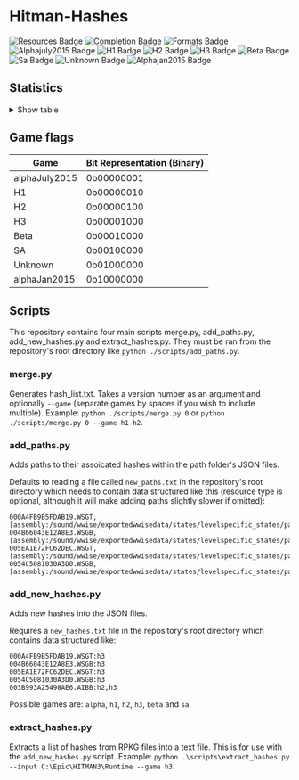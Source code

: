 # Hitman-Hashes
<!-- BADGES_START -->
![Resources Badge](https://img.shields.io/badge/Total%20Resources-1,595,753-blue.svg)
![Completion Badge](https://img.shields.io/badge/Total%20Completion-79.69%25-yellow.svg)
![Formats Badge](https://img.shields.io/badge/Formats%20completed-14/70-blue.svg)
![Alphajuly2015 Badge](https://img.shields.io/badge/Alphajuly2015%20Completion-100.00%25-green.svg)
![H1 Badge](https://img.shields.io/badge/H1%20Completion-82.98%25-yellow.svg)
![H2 Badge](https://img.shields.io/badge/H2%20Completion-83.38%25-yellow.svg)
![H3 Badge](https://img.shields.io/badge/H3%20Completion-81.41%25-yellow.svg)
![Beta Badge](https://img.shields.io/badge/Beta%20Completion-50.22%25-red.svg)
![Sa Badge](https://img.shields.io/badge/Sa%20Completion-91.60%25-green.svg)
![Unknown Badge](https://img.shields.io/badge/Unknown%20Completion-71.76%25-yellow.svg)
![Alphajan2015 Badge](https://img.shields.io/badge/Alphajan2015%20Completion-83.82%25-yellow.svg)
<!-- BADGES_END -->
## Statistics
<details>
<summary>Show table</summary>

<!-- STATISTICS_TABLE_START -->
|File Type|Total Resources|Correct Paths|Correct Percentage|Hints|Hint Percentage|
|---------|---------------|-------------|------------------|-----|---------------|
|AIBB     |1              |1            |100.00%           |0    |0.00%          |
|AIBX     |1              |1            |100.00%           |0    |0.00%          |
|AIBZ     |5              |5            |100.00%           |0    |0.00%          |
|AIRG     |54             |53           |98.15%            |0    |0.00%          |
|ALOC     |26962          |16882        |62.61%            |0    |0.00%          |
|ASEB     |5890           |3361         |57.06%            |0    |0.00%          |
|ASET     |13737          |7884         |57.39%            |0    |0.00%          |
|ASVA     |285            |267          |93.68%            |9    |3.16%          |
|ATMD     |18026          |6495         |36.03%            |0    |0.00%          |
|BLOB     |1              |1            |100.00%           |0    |0.00%          |
|BMSK     |59             |38           |64.41%            |0    |0.00%          |
|BORG     |7264           |2811         |38.70%            |0    |0.00%          |
|BOXC     |41             |41           |100.00%           |0    |0.00%          |
|CBLU     |2696           |2696         |100.00%           |0    |0.00%          |
|CLNG     |4              |0            |0.00%             |0    |0.00%          |
|CPPT     |2696           |2696         |100.00%           |0    |0.00%          |
|CRMD     |60             |51           |85.00%            |1    |1.67%          |
|DITL     |4              |0            |0.00%             |0    |0.00%          |
|DLGE     |50665          |47636        |94.02%            |2371 |4.68%          |
|DSWB     |5              |0            |0.00%             |5    |100.00%        |
|ECPB     |2869           |1330         |46.36%            |0    |0.00%          |
|ECPT     |2869           |1330         |46.36%            |0    |0.00%          |
|ENUM     |2              |1            |50.00%            |1    |50.00%         |
|ERES     |407            |268          |65.85%            |3    |0.74%          |
|FXAC     |4              |4            |100.00%           |0    |0.00%          |
|FXAS     |358903         |355289       |98.99%            |0    |0.00%          |
|GFXF     |43             |43           |100.00%           |0    |0.00%          |
|GFXI     |12339          |9725         |78.82%            |1252 |10.15%         |
|GFXV     |328            |122          |37.20%            |196  |59.76%         |
|GIDX     |1              |1            |100.00%           |0    |0.00%          |
|HIKC     |2              |2            |100.00%           |0    |0.00%          |
|JSON     |3194           |1930         |60.43%            |1003 |31.40%         |
|LINE     |33358          |26005        |77.96%            |1932 |5.79%          |
|LOCM     |18             |16           |88.89%            |0    |0.00%          |
|LOCR     |10534          |6797         |64.52%            |504  |4.78%          |
|MATB     |5577           |4931         |88.42%            |573  |10.27%         |
|MATE     |1131           |835          |73.83%            |0    |0.00%          |
|MATI     |19057          |17600        |92.35%            |1114 |5.85%          |
|MATT     |5576           |4930         |88.41%            |573  |10.28%         |
|MJBA     |20789          |7406         |35.62%            |0    |0.00%          |
|MRTN     |2336           |1079         |46.19%            |0    |0.00%          |
|MRTR     |862            |85           |9.86%             |0    |0.00%          |
|NAVP     |82             |79           |96.34%            |1    |1.22%          |
|ORES     |9              |7            |77.78%            |0    |0.00%          |
|PREL     |145            |144          |99.31%            |0    |0.00%          |
|PRIM     |44433          |22473        |50.58%            |228  |0.51%          |
|REPO     |3              |2            |66.67%            |0    |0.00%          |
|RTLV     |146            |0            |0.00%             |137  |93.84%         |
|SCDA     |940            |820          |87.23%            |0    |0.00%          |
|SDEF     |508            |504          |99.21%            |0    |0.00%          |
|TBLU     |57523          |41497        |72.14%            |15256|26.52%         |
|TELI     |65725          |34674        |52.76%            |0    |0.00%          |
|TEMP     |87960          |60895        |69.23%            |25580|29.08%         |
|TEXD     |49811          |38235        |76.76%            |9067 |18.20%         |
|TEXT     |45127          |33553        |74.35%            |9745 |21.59%         |
|UICB     |477            |475          |99.58%            |0    |0.00%          |
|UICT     |477            |475          |99.58%            |0    |0.00%          |
|VIDB     |100            |100          |100.00%           |0    |0.00%          |
|VTXD     |11307          |8695         |76.90%            |0    |0.00%          |
|WBNK     |1550           |935          |60.32%            |0    |0.00%          |
|WMDA     |9              |9            |100.00%           |0    |0.00%          |
|WSGB     |145            |133          |91.72%            |11   |7.59%          |
|WSGT     |145            |133          |91.72%            |11   |7.59%          |
|WSWB     |63             |48           |76.19%            |14   |22.22%         |
|WSWT     |68             |48           |70.59%            |19   |27.94%         |
|WWEM     |385665         |271541       |70.41%            |85030|22.05%         |
|WWES     |188410         |188410       |100.00%           |0    |0.00%          |
|WWEV     |27463          |19882        |72.40%            |6247 |22.75%         |
|WWFX     |18803          |17234        |91.66%            |0    |0.00%          |
|YSHP     |4              |3            |75.00%            |1    |25.00%         |
<!-- STATISTICS_TABLE_END -->
</details>

## Game flags
| Game          | Bit Representation (Binary) |
|---------------|-----------------------------|
| alphaJuly2015 | 0b00000001                  |
| H1            | 0b00000010                  |
| H2            | 0b00000100                  |
| H3            | 0b00001000                  |
| Beta          | 0b00010000                  |
| SA            | 0b00100000                  |
| Unknown       | 0b01000000                  |
| alphaJan2015  | 0b10000000                  |

## Scripts
This repository contains four main scripts merge.py, add_paths.py, add_new_hashes.py and extract_hashes.py. They must be ran from the repository's root directory like `python ./scripts/add_paths.py`.

### merge.py
Generates hash_list.txt. Takes a version number as an argument and optionally `--game` (separate games by spaces if you wish to include multiple). Example: `python ./scripts/merge.py 0` or `python ./scripts/merge.py 0 --game h1 h2`.

### add_paths.py
Adds paths to their assoicated hashes within the path folder's JSON files.

Defaults to reading a file called `new_paths.txt` in the repository's root directory which needs to contain data structured like this (resource type is optional, although it will make adding paths slightly slower if omitted):

```
000A4FB9B5FDAB19.WSGT,[assembly:/sound/wwise/exportedwwisedata/states/levelspecific_states/paris/fashionshowmusic_level_state.wwisestategroup].pc_entitytype
004B66043E12A8E3.WSGB,[assembly:/sound/wwise/exportedwwisedata/states/levelspecific_states/paris/fashionshowmusic_level_state.wwisestategroup].pc_entityblueprint
005EA1E72FC62DEC.WSGT,[assembly:/sound/wwise/exportedwwisedata/states/levelspecific_states/paris/paris_rain_puddle_state.wwisestategroup].pc_entitytype
0054C5081030A3D0.WSGB,[assembly:/sound/wwise/exportedwwisedata/states/levelspecific_states/paris/paris_rain_puddle_state.wwisestategroup].pc_entityblueprint
```

### add_new_hashes.py
Adds new hashes into the JSON files.

Requires a `new_hashes.txt` file in the repository's root directory which contains data structured like:

```
000A4FB9B5FDAB19.WSGT:h3
004B66043E12A8E3.WSGB:h3
005EA1E72FC62DEC.WSGT:h3
0054C5081030A3D0.WSGB:h3
003B993A25498AE6.AIBB:h2,h3
```

Possible games are: `alpha`, `h1`, `h2`, `h3`, `beta` and `sa`.

### extract_hashes.py
Extracts a list of hashes from RPKG files into a text file. This is for use with the `add_new_hashes.py` script. Example: `python .\scripts\extract_hashes.py --input C:\Epic\HITMAN3\Runtime --game h3`.
